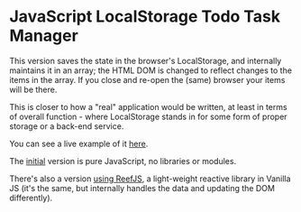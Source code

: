# JavaScript LocalStorage Todo Task Manager

This version saves the state in the browser's LocalStorage, and internally maintains it in an array; the HTML DOM is changed to reflect changes to the items in the array. If you close and re-open the (same) browser your items will be there.

This is closer to how a "real" application would be written, at least in terms of overall function - where LocalStorage stands in for some form of proper storage or a back-end service.

You can see a live example of it [here](https://sansbacher-task-manager.herokuapp.com/LocalStorage-Based/).

The [initial](https://github.com/sansbacher/todo-task-manager/tree/main/LocalStorage-Based/initial) version is pure JavaScript, no libraries or modules.

There's also a version [using ReefJS](https://github.com/sansbacher/todo-task-manager/tree/main/LocalStorage-Based/using-ReefJS), a light-weight reactive library in Vanilla JS (it's the same, but internally handles the data and updating the DOM differently).